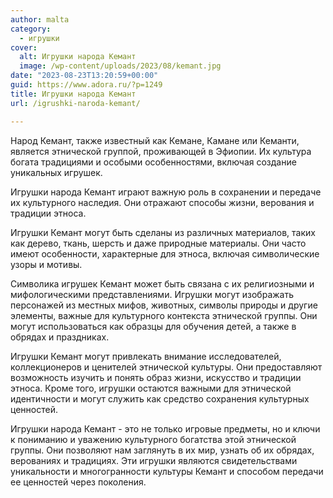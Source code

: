 ```yaml
---
author: malta
category:
  - игрушки
cover:
  alt: Игрушки народа Кемант
  image: /wp-content/uploads/2023/08/kemant.jpg
date: "2023-08-23T13:20:59+00:00"
guid: https://www.adora.ru/?p=1249
title: Игрушки народа Кемант
url: /igrushki-naroda-kemant/

---
```

Народ Кемант, также известный как Кемане, Камане или Кеманти, является этнической группой, проживающей в Эфиопии. Их культура богата традициями и особыми особенностями, включая создание уникальных игрушек.

Игрушки народа Кемант играют важную роль в сохранении и передаче их культурного наследия. Они отражают способы жизни, верования и традиции этноса.

Игрушки Кемант могут быть сделаны из различных материалов, таких как дерево, ткань, шерсть и даже природные материалы. Они часто имеют особенности, характерные для этноса, включая символические узоры и мотивы.

Символика игрушек Кемант может быть связана с их религиозными и мифологическими представлениями. Игрушки могут изображать персонажей из местных мифов, животных, символы природы и другие элементы, важные для культурного контекста этнической группы. Они могут использоваться как образцы для обучения детей, а также в обрядах и праздниках.

Игрушки Кемант могут привлекать внимание исследователей, коллекционеров и ценителей этнической культуры. Они предоставляют возможность изучить и понять образ жизни, искусство и традиции этноса. Кроме того, игрушки остаются важными для этнической идентичности и могут служить как средство сохранения культурных ценностей.

Игрушки народа Кемант \- это не только игровые предметы, но и ключи к пониманию и уважению культурного богатства этой этнической группы. Они позволяют нам заглянуть в их мир, узнать об их обрядах, верованиях и традициях. Эти игрушки являются свидетельствами уникальности и многогранности культуры Кемант и способом передачи ее ценностей через поколения.

